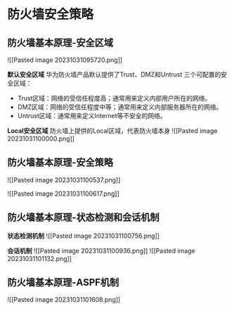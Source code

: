 # 防火墙安全策略
## 防火墙基本原理-安全区域
![[Pasted image 20231031095720.png]]

**默认安全区域**
华为防火墙产品默认提供了Trust、DMZ和Untrust 三个可配置的安全区域：
- Trust区域：网络的受信任程度高；通常用来定义内部用户所在的网络。
- DMZ区域：网络的受信任程度中等；通常用来定义内部服务器所在的网络。
- Untrust区域：通常用来定义Internet等不安全的网络。

**Local安全区域**
防火墙上提供的Local区域，代表防火墙本身
![[Pasted image 20231031100000.png]]

## 防火墙基本原理-安全策略
![[Pasted image 20231031100537.png]]

![[Pasted image 20231031100617.png]]


## 防火墙基本原理-状态检测和会话机制
**状态检测机制**
![[Pasted image 20231031100756.png]]

**会话机制**
![[Pasted image 20231031100936.png]]
![[Pasted image 20231031101132.png]]


## 防火墙基本原理-ASPF机制
![[Pasted image 20231031101608.png]]

